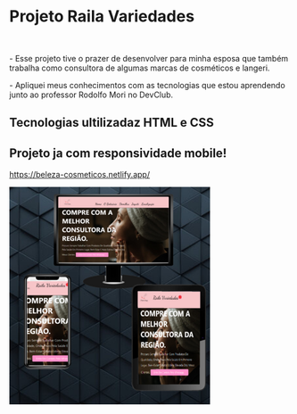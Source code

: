 <h1>Projeto Raila Variedades</h1>
<br>
<p>- Esse projeto tive o prazer de desenvolver para minha esposa que também trabalha como consultora de algumas marcas de cosméticos e langeri.</p>

<p> - Apliquei meus conhecimentos com as tecnologias que estou aprendendo junto ao professor Rodolfo Mori no DevClub.</p>

<h2>Tecnologias ultilizadaz HTML e CSS</h2>

<h2>Projeto ja com responsividade mobile!</h2>


https://beleza-cosmeticos.netlify.app/

<img src="https://github.com/diegodev37/Raila_Variedades/blob/main/capa_do_readme.png?raw=true">
